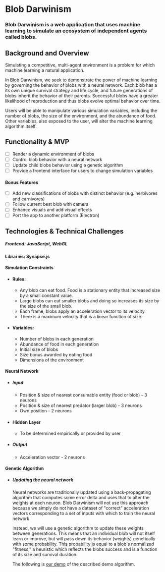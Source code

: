 # Blob Darwinism

### Blob Darwinism is a web application that uses machine learning to simulate an ecosystem of independent agents called blobs.

## Background and Overview

Simulating a competitive, multi-agent environment is a problem for which machine learning a natural application.

In Blob Darwinism, we seek to demonstrate the power of machine learning by governing the behavior of blobs with a neural network. Each blob has a its own unique survival strategy and life cycle, and future generations of blobs inherit the behavior of their parents. Successful blobs have a greater likelihood of reproduction and thus blobs evolve optimal behavior over time.

Users will be able to manipulate various simulation variables, including the number of blobs, the size of the environment, and the abundance of food. Other variables, also exposed to the user, will alter the machine learning algorithm itself.

## Functionality & MVP

   - [ ] Render a dynamic environment of blobs
   - [ ] Control blob behavior with a neural network
   - [ ] Update child blobs behavior using a genetic algorithm
   - [ ] Provide a frontend interface for users to change simulation variables

#### Bonus Features
   - [ ] Add new classifications of blobs with distinct behavior (e.g. herbivores and carnivores)
   - [ ] Follow current best blob with camera
   - [ ] Enhance visuals and add visual effects
   - [ ] Port the app to another platform (Electron)

## Technologies & Technical Challenges
  ##### Frontend: JavaScript, WebGL
  #### Libraries: Synapse.js

#### Simulation Constraints
  + #### Rules:
    + Any blob can eat food. Food is a stationary entity that increased size by a small constant value.
    + Large blobs can eat smaller blobs and doing so increases its size by the size of the small blob.
    + Each frame, blobs apply an acceleration vector to its velocity.
    + There is a maximum velocity that is a linear function of size.
  + #### Variables:
    + Number of blobs in each generation
    + Abundance of food in each generation
    + Initial size of blobs
    + Size bonus awarded by eating food
    + Dimensions of the environment

#### Neural Network
  + ##### Input
    + Position & size of nearest consumable entity (food or blob) - 3 neurons
    + Position & size of nearest predator (larger blob) - 3 neurons
    + Own position - 2 neurons

  + #### Hidden Layer
    + To be determined empirically or provided by user

  + ##### Output
    + Acceleration vector - 2 neurons

#### Genetic Algorithm
  + ##### Updating the neural network
    Neural networks are traditionally updated using a back-propagating algorithm that computes some error delta and uses that to alter the weights at each neuron. Blob Darwinism will not use this approach because we simply do not have a dataset of "correct" acceleration vectors corresponding to a set of inputs with which to train the neural network.

    Instead, we will use a genetic algorithm to update these weights between generations. This means that an individual blob will not itself learn or improve, but will pass down its behavior (weights) genetically with some probability. This probability is equal to a blob's normalized "fitness," a heuristic which reflects the blobs success and is a function of its size and survival duration.

    The following is [our demo](https://couteaufourchette.github.io/blobgeneticdemo/) of the described demo algorithm.
